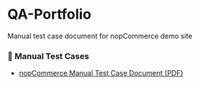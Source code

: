 # QA-Portfolio
Manual test case document for nopCommerce demo site
### 📄 Manual Test Cases
- [nopCommerce Manual Test Case Document (PDF)](https://github.com/Akhila-Hanumantharao/QA-Portfolio/blob/main/Test_Cases%20-%20Test%20Case%20for%20nopCommerce%20app%20.pdf)
